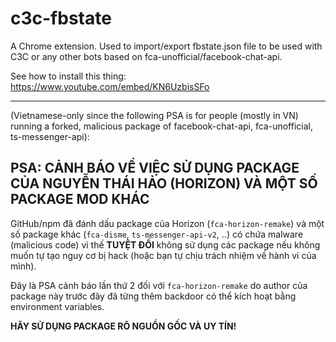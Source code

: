# c3c-fbstate
A Chrome extension. Used to import/export fbstate.json file to be used with C3C or any other bots based on fca-unofficial/facebook-chat-api.

See how to install this thing: https://www.youtube.com/embed/KN6UzbisSFo

-----

(Vietnamese-only since the following PSA is for people (mostly in VN) running a forked, malicious package of facebook-chat-api, fca-unofficial, ts-messenger-api):

## PSA: CẢNH BÁO VỀ VIỆC SỬ DỤNG PACKAGE CỦA NGUYỄN THÁI HẢO (HORIZON) VÀ MỘT SỐ PACKAGE MOD KHÁC

GitHub/npm đã đánh dấu package của Horizon (`fca-horizon-remake`) và một số package khác (`fca-disme`, `ts-messenger-api-v2`, ..) có chứa malware (malicious code) vì thế **TUYỆT ĐỐI** không sử dụng các package nếu không muốn tự tạo nguy cơ bị hack (hoặc bạn tự chịu trách nhiệm về hành vi của mình).

Đây là PSA cảnh báo lần thứ 2 đối với `fca-horizon-remake` do author của package này trước đây đã từng thêm backdoor có thể kích hoạt bằng environment variables.

**HÃY SỬ DỤNG PACKAGE RÕ NGUỒN GỐC VÀ UY TÍN!**
